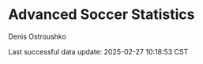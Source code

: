 # Advanced Soccer Statistics
Denis Ostroushko

<!-- gfm -->

Last successful data update: 2025-02-27 10:18:53 CST
